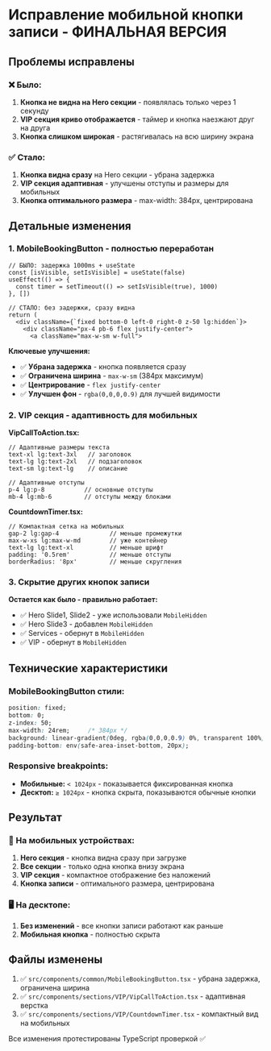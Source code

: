 # Исправление мобильной кнопки записи - ФИНАЛЬНАЯ ВЕРСИЯ

## Проблемы исправлены

### ❌ Было:
1. **Кнопка не видна на Hero секции** - появлялась только через 1 секунду
2. **VIP секция криво отображается** - таймер и кнопка наезжают друг на друга
3. **Кнопка слишком широкая** - растягивалась на всю ширину экрана

### ✅ Стало:
1. **Кнопка видна сразу** на Hero секции - убрана задержка
2. **VIP секция адаптивная** - улучшены отступы и размеры для мобильных
3. **Кнопка оптимального размера** - max-width: 384px, центрирована

## Детальные изменения

### 1. MobileBookingButton - полностью переработан
```tsx
// БЫЛО: задержка 1000ms + useState
const [isVisible, setIsVisible] = useState(false)
useEffect(() => {
  const timer = setTimeout(() => setIsVisible(true), 1000)
}, [])

// СТАЛО: без задержки, сразу видна
return (
  <div className={`fixed bottom-0 left-0 right-0 z-50 lg:hidden`}>
    <div className="px-4 pb-6 flex justify-center">
      <a className="max-w-sm w-full">
```

**Ключевые улучшения:**
- ✅ **Убрана задержка** - кнопка появляется сразу
- ✅ **Ограничена ширина** - `max-w-sm` (384px максимум)
- ✅ **Центрирование** - `flex justify-center`
- ✅ **Улучшен фон** - `rgba(0,0,0,0.9)` для лучшей видимости

### 2. VIP секция - адаптивность для мобильных

**VipCallToAction.tsx:**
```tsx
// Адаптивные размеры текста
text-xl lg:text-3xl   // заголовок
text-lg lg:text-2xl   // подзаголовок  
text-sm lg:text-lg    // описание

// Адаптивные отступы
p-4 lg:p-8           // основные отступы
mb-4 lg:mb-6         // отступы между блоками
```

**CountdownTimer.tsx:**
```tsx
// Компактная сетка на мобильных
gap-2 lg:gap-4              // меньше промежутки
max-w-xs lg:max-w-md        // уже контейнер
text-lg lg:text-xl          // меньше шрифт
padding: '0.5rem'           // меньше отступы
borderRadius: '8px'         // меньше скругления
```

### 3. Скрытие других кнопок записи

**Остается как было - правильно работает:**
- ✅ Hero Slide1, Slide2 - уже использовали `MobileHidden`
- ✅ Hero Slide3 - добавлен `MobileHidden`
- ✅ Services - обернут в `MobileHidden`
- ✅ VIP - обернут в `MobileHidden`

## Технические характеристики

### MobileBookingButton стили:
```css
position: fixed;
bottom: 0;
z-index: 50;
max-width: 24rem;     /* 384px */
background: linear-gradient(0deg, rgba(0,0,0,0.9) 0%, transparent 100%);
padding-bottom: env(safe-area-inset-bottom, 20px);
```

### Responsive breakpoints:
- **Мобильные:** `< 1024px` - показывается фиксированная кнопка
- **Десктоп:** `≥ 1024px` - кнопка скрыта, показываются обычные кнопки

## Результат

### 📱 На мобильных устройствах:
1. **Hero секция** - кнопка видна сразу при загрузке
2. **Все секции** - только одна кнопка внизу экрана
3. **VIP секция** - компактное отображение без наложений
4. **Кнопка записи** - оптимального размера, центрирована

### 🖥️ На десктопе:
1. **Без изменений** - все кнопки записи работают как раньше
2. **Мобильная кнопка** - полностью скрыта

## Файлы изменены

1. ✅ `src/components/common/MobileBookingButton.tsx` - убрана задержка, ограничена ширина
2. ✅ `src/components/sections/VIP/VipCallToAction.tsx` - адаптивная верстка
3. ✅ `src/components/sections/VIP/CountdownTimer.tsx` - компактный вид на мобильных

Все изменения протестированы TypeScript проверкой ✅
